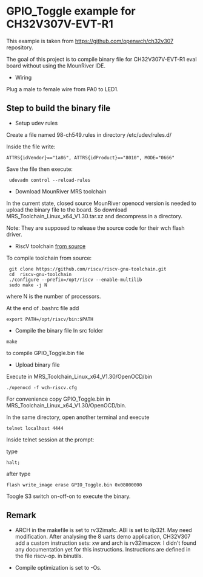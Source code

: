 

# GPIO_Toggle example for CH32V307V-EVT-R1

This example is taken from https://github.com/openwch/ch32v307 repository.

The goal of this project is to compile binary file for CH32V307V-EVT-R1 eval board without using the MounRiver IDE.

* Wiring

Plug a male to female wire from PA0 to LED1.


## Step to build the binary file

* Setup udev rules

Create a file named 98-ch549.rules in directory /etc/udev/rules.d/

Inside the file write:
```
ATTRS{idVendor}=="1a86", ATTRS{idProduct}=="8010", MODE="0666"
```
Save the file then execute:

```
 udevadm control --reload-rules
```
* Download MounRiver MRS toolchain

In the current state, closed source MounRiver openocd version is needed to
upload the binary file to the board. So download MRS_Toolchain_Linux_x64_V1.30.tar.xz and decompress in a directory.

Note: They are supposed to release the source code for their wch flash driver.




* RiscV toolchain [from source](https://github.com/riscv/riscv-gnu-toolchain)

To compile toolchain from source:
```
 git clone https://github.com/riscv/riscv-gnu-toolchain.git
 cd  riscv-gnu-toolchain
 ./configure --prefix=/opt/riscv --enable-multilib
 sudo make -j N
```
  where N is the number of processors.

At the end of .bashrc file add

```
export PATH=/opt/riscv/bin:$PATH
```


* Compile the binary file
In src folder
```
make
```
to compile GPIO_Toggle.bin file


* Upload binary file

Execute in MRS_Toolchain_Linux_x64_V1.30/OpenOCD/bin  
```
./openocd -f wch-riscv.cfg

```

For convenience copy GPIO_Toggle.bin in MRS_Toolchain_Linux_x64_V1.30/OpenOCD/bin.

In the same directory, open another terminal and execute

```
telnet localhost 4444

```
Inside telnet session at the prompt:

type
```
halt;
```
after type
```
flash write_image erase GPIO_Toggle.bin 0x08000000
```
Toogle S3 switch on-off-on to execute the binary.



## Remark

* ARCH in the makefile is set to rv32imafc. ABI is set to ilp32f. May need modification. After analysing the 8 uarts demo application, CH32V307 add a custom instruction sets: xw and arch is rv32imacxw. I didn't found any documentation yet for this instructions. Instructions are defined in the file riscv-op. in binutils.

* Compile optimization is set to -Os.

<!--

* There are two start files [startup_ch32v30x_D8.S](startup_ch32v30x_D8.S) and [startup_ch32v30x_D8C.S](startup_ch32v30x_D8C.S) . This project use startup_ch32v30x_D8C.S . If example don't work, modify Makefile to try with startup_ch32v30x_D8.S

-->

<!--
* The [riscv ld script](Link.ld) set the flash size to 288K and ram size to 32k. According to datasheet V307 mcu have 256K flash and 64k ram. May need to modify Link.ld accordingly.
-->

